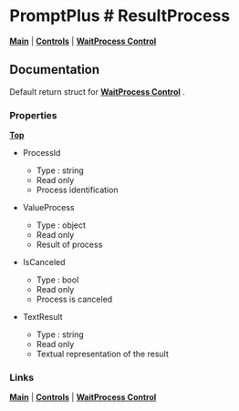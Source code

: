 # PromptPlus # ResultProcess
[**Main**](index.md#help) | 
[**Controls**](index.md#apis) |
[**WaitProcess Control**](waitprocess) 

## Documentation
Default return struct for [**WaitProcess Control**](waitprocess) .

### Properties
[**Top**](#promptplus--resultprocess)

- ProcessId 
	- Type : string
    - Read only
	- Process identification

- ValueProcess   
	- Type : object
    - Read only
	- Result of process
  
- IsCanceled   
	- Type : bool
    - Read only
	- Process is canceled

- TextResult   
	- Type : string
    - Read only
	- Textual representation of the result

### Links
[**Main**](index.md#help) | 
[**Controls**](index.md#apis) |
[**WaitProcess Control**](waitprocess) 
